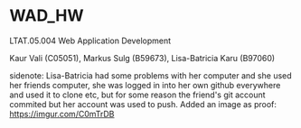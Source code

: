 # WAD_HW
LTAT.05.004 Web Application Development

Kaur Vali (C05051), Markus Sulg (B59673), Lisa-Batricia Karu (B97060)

sidenote: Lisa-Batricia had some problems with her computer and she used her friends computer, she was logged in into her own github everywhere and used it to clone etc, but for some reason the friend's git account commited but her account was used to push. Added an image as proof: https://imgur.com/C0mTrDB
